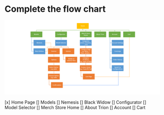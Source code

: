 # Complete the flow chart
![Image of the Flow Chart](/assets/flow-chart.png)

[x] Home Page
 [] Models
  [] Nemesis
  [] Black Widow
 [] Configurator
  [] Model Selector
 [] Merch Store Home
 [] About Trion
 [] Account
 [] Cart
